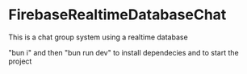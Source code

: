 # FirebaseRealtimeDatabaseChat

This is a chat group system using a realtime database

"bun i" and then "bun run dev" to install dependecies and to start the project
